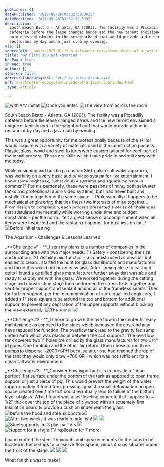 ```yaml
---
publisher: {}
datePublished: '2017-09-26T03:32:30.003Z'
dateModified: '2017-09-26T03:32:28.593Z'
description: >-
  South Beach Bistro - Atlanta, GA (2005). The facility was a Piccadilly
  cafeteria before the lease changed hands and the new tenant envisioned a
  unique establishment in the neighborhood that would provide a dine-in
  restaurant by day and a jazz club by evening.
via: {}
sourcePath: _posts/2017-02-19-a-saltwater-ecosystem-inside-of-a-jazz-club.md
title: 'My First 350 Gal Aquarium '
hasPage: true
inFeed: true
author: []
starred: false
datePublishedOriginal: '2017-02-19T22:22:30.511Z'
url: a-saltwater-ecosystem-inside-of-a-jazz-club/index.html
_type: Article

---
```

![with A/V install](https://the-grid-user-content.s3-us-west-2.amazonaws.com/5d281a6d-e0ef-435f-8053-04d552db2ed8.jpg)
![Once you enter:](https://the-grid-user-content.s3-us-west-2.amazonaws.com/c1039780-2f8a-4386-b5bc-3018575a1ae1.jpg)
![The view from across the room](https://the-grid-user-content.s3-us-west-2.amazonaws.com/a2314cf0-e124-4ef6-b057-8a8ae09fca4b.jpg)

South Beach Bistro - Atlanta, GA (2005). The facility was a Piccadilly cafeteria before the lease changed hands and the new tenant envisioned a unique establishment in the neighborhood that would provide a dine-in restaurant by day and a jazz club by evening.

This was a great opportunity for me professionally because of the skills I would acquire with a variety of materials used in the construction process. Plastic, glass, wood and steel fixtures were custom tailored for each part of the install process. These are skills which I take pride in and still carry with me today.

While designing and building a custom 350-gallon salt water aquarium, I was working on a very basic audio/ video system for live entertainment. I know some might ask, "what do A/V systems and aquariums have in common?" For me personally, these were passions of mine, both saltwater tanks and professional audio video systems, but I had never built and installed them together in the same space. - Professionally it happens to be mechanical engineering that ties these two interests of mine together... From design to completion, each process presented a series of challenges that stimulated me mentally while working under time and budget constraints - per the norm. I felt a great sense of accomplishment when all items were inspected and the restaurant opened for business on time!
![Before initial testing](https://the-grid-user-content.s3-us-west-2.amazonaws.com/853d5064-f932-4d4b-96df-2d2e7f3bfe1e.jpg)

The Aquarium - Challenges & Lessons Learned:

_**Challenge \#1 - **_I sent my plans to a number of companies in the surrounding area with two major needs: (1) Safety - considering the size and location. (2) Visibility and function - as unobstructed as possible but easiest to clean. I started the hunt for glass distributors and manufacturers and found this would not be an easy task. After coming close to calling it quits I found a qualified glass manufacturer further away that was able and ready to supply me with the glass. We worked together during the cutting stage and construction stage then performed the stress tests together and verified proper support and sealant around all of the frameless seams. Then for further support, per the recommendation of more qualified engineers, I added a 1" steel square tube around the top and bottom for additional support to prevent any separation of the upper supports without blocking the view externally.
![The sump!](https://the-grid-user-content.s3-us-west-2.amazonaws.com/469e76ab-2530-4301-bfd8-b8e4a753177d.jpg)
![](https://the-grid-user-content.s3-us-west-2.amazonaws.com/17cf564e-d231-4253-ab8f-3171f05fc97e.jpg)

_**Challenge \#2 - **_I chose to go with the overflow in the center for easy maintenance as apposed to the sides which increased the cost and may have reduced the function. The overflow tank lead to the gravity fed sump underneath which was placed in between the 4x4 supports. The overflow tank covered two 1" holes pre drilled by the glass manufacturer for two 3/4" id pipes. One for drain and the other for return. I then chose to run three pumps to disperse ~2000+GPH because after one had reached the top of the tank they would only draw ~700 GPH which was not sufficient for a clean saltwater environment.

_**Challenge \#3 - **_Consider how important it is to provide a "near-perfect" flat surface under the bottom of the tank as apposed to open frame support or just a piece of ply. This would prevent the weight of the water (approximately 3-tons) from pressing against a small deformation or open space created over time that could eventually lead to failure of the bottom layer of glass. What I found was a self leveling concrete that I applied to ~ 1/2" thick over the top of the piece of plywood with an extremely firm insulation board to provide a cushion underneath the glass.
![before the hood and steel supports](https://the-grid-user-content.s3-us-west-2.amazonaws.com/a5b8d90b-b3ab-4f3a-807f-78daf87e8020.jpg)
![](https://the-grid-user-content.s3-us-west-2.amazonaws.com/cb55175d-1703-4ce6-baf9-fc776582234d.jpg)
![After two weeks it was ready to add fish!](https://the-grid-user-content.s3-us-west-2.amazonaws.com/abbc94c6-ac7b-4273-bc05-e5fdb5e52ab8.jpg)
![](https://the-grid-user-content.s3-us-west-2.amazonaws.com/97a8d56b-5639-4649-89fa-f5b820fa6093.jpg)
![](https://the-grid-user-content.s3-us-west-2.amazonaws.com/e96152b5-a3a6-4936-8a35-d7ff9b8579ac.jpg)
![Steel supports for 3 plasma TV's](https://the-grid-user-content.s3-us-west-2.amazonaws.com/bffc8f2d-c943-4e20-b38b-66d95426bf93.jpg)
![](https://the-grid-user-content.s3-us-west-2.amazonaws.com/7ca4647f-ec5c-462b-9798-ad12205b069c.jpg)
![support for a single TV replicated for 7 more](https://the-grid-user-content.s3-us-west-2.amazonaws.com/0994f38d-14c0-4279-9b23-276228d6363a.jpg)

I hand crafted the steel TV mounts and speaker mounts for the subs to be located in the ceilings to conserve floor space, minus 4 subs situated under the front of the stage.
![](https://the-grid-user-content.s3-us-west-2.amazonaws.com/55d6929b-b414-4df8-ac91-7ff248ea9a00.jpg)
![](https://the-grid-user-content.s3-us-west-2.amazonaws.com/63a7bbce-7a9a-4f8a-ab09-9924c29615db.jpg)
![](https://the-grid-user-content.s3-us-west-2.amazonaws.com/92745f4c-3142-4dc9-9f08-27679cdf20b8.jpg)

What fun this was to make!